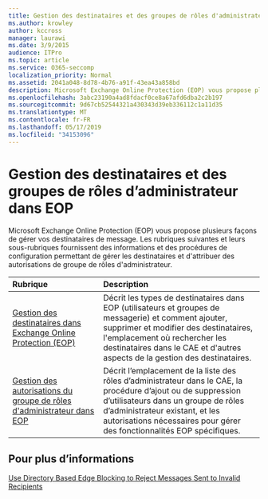 ```yaml
---
title: Gestion des destinataires et des groupes de rôles d'administrateur dans EOP
ms.author: krowley
author: kccross
manager: laurawi
ms.date: 3/9/2015
audience: ITPro
ms.topic: article
ms.service: O365-seccomp
localization_priority: Normal
ms.assetid: 2041a048-8d78-4b76-a91f-43ea43a858bd
description: Microsoft Exchange Online Protection (EOP) vous propose plusieurs façons de gérer vos destinataires de message. Les rubriques suivantes et leurs sous-rubriques fournissent des informations et des procédures de configuration permettant de gérer les destinataires et d'attribuer des autorisations de groupe de rôles d'administrateur.
ms.openlocfilehash: 3abc23190a4ad8fdacf0ce8a67afd6dba2c2b197
ms.sourcegitcommit: 9d67cb52544321a430343d39eb336112c1a11d35
ms.translationtype: MT
ms.contentlocale: fr-FR
ms.lasthandoff: 05/17/2019
ms.locfileid: "34153096"
---
```

# <a name="manage-recipients-and-admin-role-groups-in-eop"></a>Gestion des destinataires et des groupes de rôles d’administrateur dans EOP

Microsoft Exchange Online Protection (EOP) vous propose plusieurs façons de gérer vos destinataires de message. Les rubriques suivantes et leurs sous-rubriques fournissent des informations et des procédures de configuration permettant de gérer les destinataires et d'attribuer des autorisations de groupe de rôles d'administrateur.
  
|**Rubrique**|**Description**|
|:-----|:-----|
|[Gestion des destinataires dans Exchange Online Protection (EOP)](manage-recipients-in-eop.md) <br/> |Décrit les types de destinataires dans EOP (utilisateurs et groupes de messagerie) et comment ajouter, supprimer et modifier des destinataires, l'emplacement où rechercher les destinataires dans le CAE et d'autres aspects de la gestion des destinataires.  <br/> |
|[Gestion des autorisations du groupe de rôles d'administrateur dans EOP](manage-admin-role-group-permissions-in-eop.md) <br/> |Décrit l’emplacement de la liste des rôles d’administrateur dans le CAE, la procédure d’ajout ou de suppression d’utilisateurs dans un groupe de rôles d’administrateur existant, et les autorisations nécessaires pour gérer des fonctionnalités EOP spécifiques.  <br/> |
   
## <a name="for-more-information"></a>Pour plus d’informations

[Use Directory Based Edge Blocking to Reject Messages Sent to Invalid Recipients](http://technet.microsoft.com/library/ca7b7416-92ed-40ad-abdb-695be46ea2e4.aspx)
  

